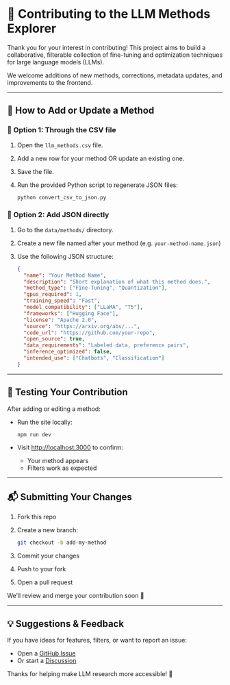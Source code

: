 # 🤝 Contributing to the LLM Methods Explorer

Thank you for your interest in contributing! This project aims to build a collaborative, filterable collection of fine-tuning and optimization techniques for large language models (LLMs).

We welcome additions of new methods, corrections, metadata updates, and improvements to the frontend.

---

## 📌 How to Add or Update a Method

### 🔹 Option 1: Through the CSV file

1. Open the `llm_methods.csv` file.
2. Add a new row for your method OR update an existing one.
3. Save the file.
4. Run the provided Python script to regenerate JSON files:

    ```bash
    python convert_csv_to_json.py
    ```

### 🔹 Option 2: Add JSON directly

1. Go to the `data/methods/` directory.
2. Create a new file named after your method (e.g. `your-method-name.json`)
3. Use the following JSON structure:

    ```json
    {
      "name": "Your Method Name",
      "description": "Short explanation of what this method does.",
      "method_type": ["Fine-Tuning", "Quantization"],
      "gpus_required": 1,
      "training_speed": "Fast",
      "model_compatibility": ["LLaMA", "T5"],
      "frameworks": ["Hugging Face"],
      "license": "Apache 2.0",
      "source": "https://arxiv.org/abs/...",
      "code_url": "https://github.com/your-repo",
      "open_source": true,
      "data_requirements": "Labeled data, preference pairs",
      "inference_optimized": false,
      "intended_use": ["Chatbots", "Classification"]
    }
    ```

---

## 🧪 Testing Your Contribution

After adding or editing a method:

- Run the site locally:

    ```bash
    npm run dev
    ```

- Visit [http://localhost:3000](http://localhost:3000) to confirm:
  - Your method appears
  - Filters work as expected

---

## 📬 Submitting Your Changes

1. Fork this repo
2. Create a new branch:

    ```bash
    git checkout -b add-my-method
    ```

3. Commit your changes
4. Push to your fork
5. Open a pull request

We’ll review and merge your contribution soon 🚀

---

## 💡 Suggestions & Feedback

If you have ideas for features, filters, or want to report an issue:

- Open a [GitHub Issue](https://github.com/YOUR_REPO/issues)
- Or start a [Discussion](https://github.com/YOUR_REPO/discussions)

Thanks for helping make LLM research more accessible! 🙌
